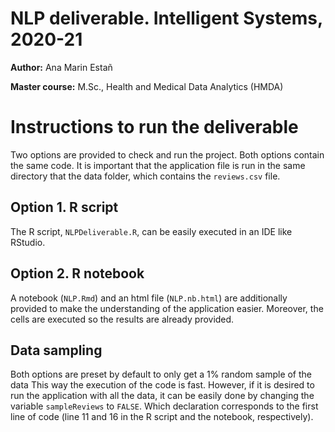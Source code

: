 # NLP deliverable. Intelligent Systems, 2020-21

**Author:** Ana Marin Estañ

**Master course:** M.Sc., Health and Medical Data Analytics (HMDA)

# Instructions to run the deliverable

Two options are provided to check and run the project. Both options contain the same code.
It is important that the application file is run in the same directory that the data folder, which contains the ```reviews.csv``` file. 

## Option 1. R script
The R script,  ```NLPDeliverable.R```, can be easily executed in an IDE like RStudio.

## Option 2. R notebook
A notebook (``NLP.Rmd``) and an html file (``NLP.nb.html``) are additionally provided to make the understanding of the application easier. Moreover, the cells are executed so the results are already provided. 

## Data sampling
Both options are preset by default to only get a 1% random sample of the data This way the execution of the code is fast. 
However, if it is desired to run the application with all the data, it can be easily done by changing the variable ``sampleReviews`` to ``FALSE``. Which declaration corresponds to the first line of code (line 11 and 16 in the R script and the notebook, respectively).

